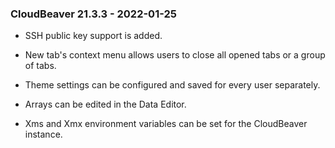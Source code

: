 ### CloudBeaver 21.3.3 - 2022-01-25

- SSH public key support is added.

- New tab's context menu allows users to close all opened tabs or a group of tabs.

- Theme settings can be configured and saved for every user separately.

- Arrays can be edited in the Data Editor.

- Xms and Xmx environment variables can be set for the CloudBeaver instance.